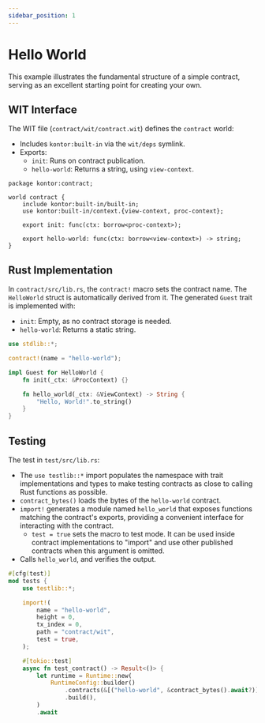 ```yaml
---
sidebar_position: 1
---
```


# Hello World

This example illustrates the fundamental structure of a simple contract, serving as an excellent starting point for creating your own.

## WIT Interface
The WIT file (`contract/wit/contract.wit`) defines the `contract` world:
- Includes `kontor:built-in` via the `wit/deps` symlink.
- Exports:
  - `init`: Runs on contract publication.
  - `hello-world`: Returns a string, using `view-context`.

```wit
package kontor:contract;

world contract {
    include kontor:built-in/built-in;
    use kontor:built-in/context.{view-context, proc-context};

    export init: func(ctx: borrow<proc-context>);

    export hello-world: func(ctx: borrow<view-context>) -> string;
}
```

## Rust Implementation
In `contract/src/lib.rs`, the `contract!` macro sets the contract name. The `HelloWorld` struct is automatically derived from it. The generated `Guest` trait is implemented with:
- `init`: Empty, as no contract storage is needed.
- `hello-world`: Returns a static string.

```rust
use stdlib::*;

contract!(name = "hello-world");

impl Guest for HelloWorld {
    fn init(_ctx: &ProcContext) {}

    fn hello_world(_ctx: &ViewContext) -> String {
        "Hello, World!".to_string()
    }
}
```

## Testing
The test in `test/src/lib.rs`:
- The `use testlib::*` import populates the namespace with trait implementations and types to make testing contracts as close to calling Rust functions as possible.
- `contract_bytes()` loads the bytes of the `hello-world` contract.
- `import!` generates a module named `hello_world` that exposes functions matching the contract's exports, providing a convenient interface for interacting with the contract.
  - `test = true` sets the macro to test mode. It can be used inside contract implementations to "import" and use other published contracts when this argument is omitted.
- Calls `hello_world`, and verifies the output.

```rust
#[cfg(test)]
mod tests {
    use testlib::*;

    import!(
        name = "hello-world",
        height = 0,
        tx_index = 0,
        path = "contract/wit",
        test = true,
    );

    #[tokio::test]
    async fn test_contract() -> Result<()> {
        let runtime = Runtime::new(
            RuntimeConfig::builder()
                .contracts(&[("hello-world", &contract_bytes().await?)])
                .build(),
        )
        .await
```